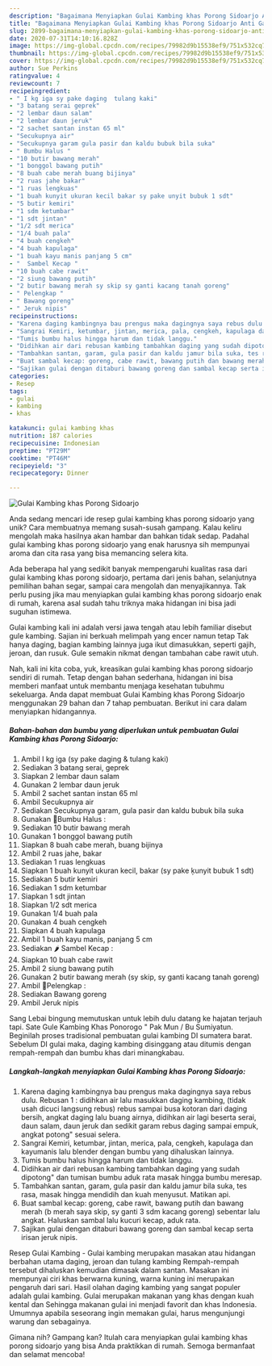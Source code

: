 ```yaml
---
description: "Bagaimana Menyiapkan Gulai Kambing khas Porong Sidoarjo Anti Gagal"
title: "Bagaimana Menyiapkan Gulai Kambing khas Porong Sidoarjo Anti Gagal"
slug: 2899-bagaimana-menyiapkan-gulai-kambing-khas-porong-sidoarjo-anti-gagal
date: 2020-07-31T14:10:16.828Z
image: https://img-global.cpcdn.com/recipes/79982d9b15538ef9/751x532cq70/gulai-kambing-khas-porong-sidoarjo-foto-resep-utama.jpg
thumbnail: https://img-global.cpcdn.com/recipes/79982d9b15538ef9/751x532cq70/gulai-kambing-khas-porong-sidoarjo-foto-resep-utama.jpg
cover: https://img-global.cpcdn.com/recipes/79982d9b15538ef9/751x532cq70/gulai-kambing-khas-porong-sidoarjo-foto-resep-utama.jpg
author: Sue Perkins
ratingvalue: 4
reviewcount: 7
recipeingredient:
- " I kg iga sy pake daging  tulang kaki"
- "3 batang serai geprek"
- "2 lembar daun salam"
- "2 lembar daun jeruk"
- "2 sachet santan instan 65 ml"
- "Secukupnya air"
- "Secukupnya garam gula pasir dan kaldu bubuk bila suka"
- " Bumbu Halus "
- "10 butir bawang merah"
- "1 bonggol bawang putih"
- "8 buah cabe merah buang bijinya"
- "2 ruas jahe bakar"
- "1 ruas lengkuas"
- "1 buah kunyit ukuran kecil bakar sy pake unyit bubuk 1 sdt"
- "5 butir kemiri"
- "1 sdm ketumbar"
- "1 sdt jintan"
- "1/2 sdt merica"
- "1/4 buah pala"
- "4 buah cengkeh"
- "4 buah kapulaga"
- "1 buah kayu manis panjang 5 cm"
- "  Sambel Kecap "
- "10 buah cabe rawit"
- "2 siung bawang putih"
- "2 butir bawang merah sy skip sy ganti kacang tanah goreng"
- " Pelengkap "
- " Bawang goreng"
- " Jeruk nipis"
recipeinstructions:
- "Karena daging kambingnya bau prengus maka dagingnya saya rebus dulu. Rebusan 1 : didihkan air lalu masukkan daging kambing, (tidak usah dicuci langsung rebus) rebus sampai busa kotoran dari daging bersih, angkat daging lalu buang airnya, didihkan air lagi beserta serai, daun salam, daun jeruk dan sedikit garam rebus daging sampai empuk, angkat potong&#34; sesuai selera."
- "Sangrai Kemiri, ketumbar, jintan, merica, pala, cengkeh, kapulaga dan kayumanis lalu blender dengan bumbu yang dihaluskan lainnya."
- "Tumis bumbu halus hingga harum dan tidak langgu."
- "Didihkan air dari rebusan kambing tambahkan daging yang sudah dipotong&#34; dan tumisan bumbu aduk rata masak hingga bumbu meresap."
- "Tambahkan santan, garam, gula pasir dan kaldu jamur bila suka, tes rasa, masak hingga mendidih dan kuah menyusut. Matikan api."
- "Buat sambal kecap: goreng, cabe rawit, bawang putih dan bawang merah (b merah saya skip, sy ganti 3 sdm kacang goreng) sebentar lalu angkat. Haluskan sambal lalu kucuri kecap, aduk rata."
- "Sajikan gulai dengan ditaburi bawang goreng dan sambal kecap serta irisan jeruk nipis."
categories:
- Resep
tags:
- gulai
- kambing
- khas

katakunci: gulai kambing khas 
nutrition: 187 calories
recipecuisine: Indonesian
preptime: "PT29M"
cooktime: "PT46M"
recipeyield: "3"
recipecategory: Dinner

---
```



![Gulai Kambing khas Porong Sidoarjo](https://img-global.cpcdn.com/recipes/79982d9b15538ef9/751x532cq70/gulai-kambing-khas-porong-sidoarjo-foto-resep-utama.jpg)

Anda sedang mencari ide resep gulai kambing khas porong sidoarjo yang unik? Cara membuatnya memang susah-susah gampang. Kalau keliru mengolah maka hasilnya akan hambar dan bahkan tidak sedap. Padahal gulai kambing khas porong sidoarjo yang enak harusnya sih mempunyai aroma dan cita rasa yang bisa memancing selera kita.

Ada beberapa hal yang sedikit banyak mempengaruhi kualitas rasa dari gulai kambing khas porong sidoarjo, pertama dari jenis bahan, selanjutnya pemilihan bahan segar, sampai cara mengolah dan menyajikannya. Tak perlu pusing jika mau menyiapkan gulai kambing khas porong sidoarjo enak di rumah, karena asal sudah tahu triknya maka hidangan ini bisa jadi suguhan istimewa.

Gulai kambing kali ini adalah versi jawa tengah atau lebih familiar disebut gule kambing. Sajian ini berkuah melimpah yang encer namun tetap Tak hanya daging, bagian kambing lainnya juga ikut dimasukkan, seperti gajih, jeroan, dan rusuk. Gule semakin nikmat dengan tambahan cabe rawit utuh.


Nah, kali ini kita coba, yuk, kreasikan gulai kambing khas porong sidoarjo sendiri di rumah. Tetap dengan bahan sederhana, hidangan ini bisa memberi manfaat untuk membantu menjaga kesehatan tubuhmu sekeluarga. Anda dapat membuat Gulai Kambing khas Porong Sidoarjo menggunakan 29 bahan dan 7 tahap pembuatan. Berikut ini cara dalam menyiapkan hidangannya.

<!--inarticleads1-->

##### Bahan-bahan dan bumbu yang diperlukan untuk pembuatan Gulai Kambing khas Porong Sidoarjo:

1. Ambil  I kg iga (sy pake daging &amp; tulang kaki)
1. Sediakan 3 batang serai, geprek
1. Siapkan 2 lembar daun salam
1. Gunakan 2 lembar daun jeruk
1. Ambil 2 sachet santan instan 65 ml
1. Ambil Secukupnya air
1. Sediakan Secukupnya garam, gula pasir dan kaldu bubuk bila suka
1. Gunakan  🍃Bumbu Halus :
1. Sediakan 10 butir bawang merah
1. Gunakan 1 bonggol bawang putih
1. Siapkan 8 buah cabe merah, buang bijinya
1. Ambil 2 ruas jahe, bakar
1. Sediakan 1 ruas lengkuas
1. Siapkan 1 buah kunyit ukuran kecil, bakar (sy pake ķunyit bubuk 1 sdt)
1. Sediakan 5 butir kemiri
1. Sediakan 1 sdm ketumbar
1. Siapkan 1 sdt jintan
1. Siapkan 1/2 sdt merica
1. Gunakan 1/4 buah pala
1. Gunakan 4 buah cengkeh
1. Siapkan 4 buah kapulaga
1. Ambil 1 buah kayu manis, panjang 5 cm
1. Sediakan  🌶 Sambel Kecap :
1. Siapkan 10 buah cabe rawit
1. Ambil 2 siung bawang putih
1. Gunakan 2 butir bawang merah (sy skip, sy ganti kacang tanah goreng)
1. Ambil  🧄Pelengkap :
1. Sediakan  Bawang goreng
1. Ambil  Jeruk nipis


Sang Lebai bingung memutuskan untuk lebih dulu datang ke hajatan terjauh tapi. Sate Gule Kambing Khas Ponorogo &#34; Pak Mun / Bu Sumiyatun. Beginilah proses tradisional pembuatan gulai kambing DI sumatera barat. Sebelum DI gulai maka, daging kambing disinggang atau ditumis dengan rempah-rempah dan bumbu khas dari minangkabau. 

<!--inarticleads2-->

##### Langkah-langkah menyiapkan Gulai Kambing khas Porong Sidoarjo:

1. Karena daging kambingnya bau prengus maka dagingnya saya rebus dulu. Rebusan 1 : didihkan air lalu masukkan daging kambing, (tidak usah dicuci langsung rebus) rebus sampai busa kotoran dari daging bersih, angkat daging lalu buang airnya, didihkan air lagi beserta serai, daun salam, daun jeruk dan sedikit garam rebus daging sampai empuk, angkat potong&#34; sesuai selera.
1. Sangrai Kemiri, ketumbar, jintan, merica, pala, cengkeh, kapulaga dan kayumanis lalu blender dengan bumbu yang dihaluskan lainnya.
1. Tumis bumbu halus hingga harum dan tidak langgu.
1. Didihkan air dari rebusan kambing tambahkan daging yang sudah dipotong&#34; dan tumisan bumbu aduk rata masak hingga bumbu meresap.
1. Tambahkan santan, garam, gula pasir dan kaldu jamur bila suka, tes rasa, masak hingga mendidih dan kuah menyusut. Matikan api.
1. Buat sambal kecap: goreng, cabe rawit, bawang putih dan bawang merah (b merah saya skip, sy ganti 3 sdm kacang goreng) sebentar lalu angkat. Haluskan sambal lalu kucuri kecap, aduk rata.
1. Sajikan gulai dengan ditaburi bawang goreng dan sambal kecap serta irisan jeruk nipis.


Resep Gulai Kambing - Gulai kambing merupakan masakan atau hidangan berbahan utama daging, jeroan dan tulang kambing Rempah-rempah tersebut dihaluskan kemudian dimasak dalam santan. Masakan ini mempunyai ciri khas berwarna kuning, warna kuning ini merupakan pengaruh dari sari. Hasil olahan daging kambing yang sangat populer adalah gulai kambing. Gulai merupakan makanan yang khas dengan kuah kental dan Sehingga makanan gulai ini menjadi favorit dan khas Indonesia. Umumnya apabila seseorang ingin memakan gulai, harus mengunjungi warung dan sebagainya. 

Gimana nih? Gampang kan? Itulah cara menyiapkan gulai kambing khas porong sidoarjo yang bisa Anda praktikkan di rumah. Semoga bermanfaat dan selamat mencoba!
